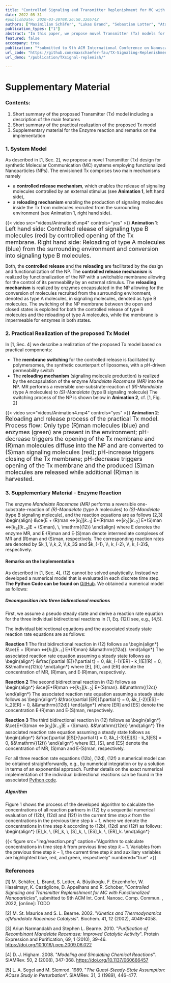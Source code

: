 ```yaml
---
title: "Controlled Signaling and Transmitter Replenishment for MC with Functionalized Nanoparticles"
date: 2022-05-31
#publishDate: 2020-03-20T08:26:50.326574Z
authors: ["Maximilian Schäfer", "Lukas Brand", "Sebastian Lotter", "Atakan Büyüoglu", "Franz Enzenhofer", "Werner Haselmayr", "Kathrin Castiglione", "Dietmar Appelhans", "Robert Schober"]
publication_types: ["1"]
abstract: "In this paper, we propose novel Transmitter (Tx) models for Molecular Communication (MC) systems based on functionalized Nanoparticles (NPs). Current Tx models often rely on simplifying assumptions for the molecule release and replenishment mechanisms. In contrast, we propose a Tx model where the signaling molecule release is controlled by a switchable membrane driven by an external trigger. Moreover, we propose a reloading mechanism, where signaling molecules are harvested based on an enzymatic reaction. Hence, no repeated injection of signaling molecules is required. For the proposed Tx model, we develop a general mathematical description in terms of a discrete-time transfer function model. Furthermore, we investigate two realizations of the proposed Tx model, i.e., an idealized Tx relying on simplifying assumptions, and a realistic Tx employing practical components for the reloading and release mechanisms. Finally, we numerically evaluate the proposed model and compare our results to stochastic Particle Based Simulations (PBSs). "
featured: false
accompany: true
publication: "*submitted to 9th ACM International Conference on Nanoscale Computing and Communication*"
url_code: "https://github.com/maxschaefer-fau/TX-Signaling-Replenishment-MC"
url_demo: "/publication/TXsignal-replenish/"	

---
```


# Supplementary Material

### Contents:
1. Short summary of the proposed Transmitter (Tx) model including a description of the main features
2. Short summary of the practical realization of the proposed Tx model
3. Supplementary material for the Enzyme reaction and remarks on the implementation 

### 1. System Model 

As described in [1, Sec. 2], we propose a novel Transmitter (Tx) design for synthetic Molecular Communication (MC) systems employing functionalized Nanoparticles (NPs). The envisioned Tx comprises two main mechanisms namely 

- a __controlled release mechanism__, which enables the release of signaling molecules controlled by an external stimulus (see __Animation 1__, left hand side),
- a __reloading mechanism__ enabling the production of signaling molecules inside the Tx from molecules recruited from the surrounding environment (see Animation 1, right hand side).

{{< video src="videos/Animation5.mp4" controls="yes" >}}
__Animation 1__: <font size="4">Left hand side: Controlled release of signaling type B molecules (red) by controlled opening of the Tx membrane. Right hand side: Reloading of type A molecules (blue) from the surrounding environment and conversion into signaling type B molecules.</font>

Both, the __controlled release__ and the __reloading__ are facilitated by the design and functionalization of the NP. The __controlled release mechanism__ is realized by functionalization of the NP with a switchable membrane allowing for the control of its permeability by an external stimulus.
The __reloading mechanism__ is realized by enzymes encapsulated in the NP allowing for the conversion of molecules recruited from the surrounding environment, denoted as type A molecules, in signaling molecules, denoted as type B molecules. 
The switching of the NP membrane between the open and closed states is exploited for both the controlled release of type B molecules and the reloading of type A molecules, while the membrane is impermeable for enzymes in both states. 



### 2. Practical Realization of the proposed Tx Model 

In [1, Sec. 4] we describe a realization of the proposed Tx model based on practical components: 
- The __membrane switching__ for the controlled release is facilitated by polymersomes, the synthetic counterpart of liposomes, with a pH-driven permeability switch
- The __reloading mechanism__ (signaling molecule production) is realized by the encapsulation of the enzyme _Mandelate Racemase (MR)_ into the NP. MR performs a reversible one-substrate-reaction of _(R)-Mandelate_ (type A molecules) to _(S)-Mandelate_ (type B signaling molecule)
The switching process of the NP is shown below in __Animation 2__, cf. [1, Fig. 2]

{{< video src="videos/Animation4.mp4" controls="yes" >}}
__Animation 2__: <font size="4">Reloading and release process of the practical Tx model. Process flow:
	Only type (R)man molecules (blue) and enzymes (green) are present in the environment; 
	pH-decrease triggers the opening of the Tx membrane and (R)man molecules diffuse into the NP and are converted to (S)man signaling molecules (red); pH-increase triggers closing of the Tx membrane; pH-decrease triggers opening of the Tx membrane and the produced (S)man molecules are released while additional (R)man is harvested. 
    </font>

### 3. Supplementary Material - Enzyme Reaction

The enzyme _Mandelate Racemase (MR)_ performs a reversible one-substrate-reaction of _(R)-Mandelate_ (type A molecules) to _(S)-Mandelate_ (type B signaling molecule), and the reaction equations are as follows [2,3]
\begin{align}
&\ce{E + (R)man <=>[$k_1$][$k_{-1}$] E*(R)man <=>[$k_2$][$k_{-2}$] E*(S)man 
	<=>[$k_3$][$k_{-3}$]E + (S)man}, \\, \mathrm{(12)}
\end{align}
where E denotes the enzyme MR, and E$\cdot$(R)man and E$\cdot$(S)man denote intermediate complexes of MR and (R)man and (S)man, respectively. 
The corresponding reaction rates are denoted by $k_1, \\,k_2, \\,k_3$ and $k_{-1}, \\, k_{-2}, \\, k_{-3}$, respectively. 

#### Remarks on the Implementation 

As described in [1, Sec. 4], (12) cannot be solved analytically. Instead we developed a numerical model that is evaluated in each discrete time step. __The Python Code can be found on__ [GitHub](https://github.com/maxschaefer-fau/TX-Signaling-Replenishment-MC).
We obtained a numerical model as follows: 

##### Decomposition into three bidirectional reactions
First, we assume a pseudo steady state and derive a reaction rate equation for the three individual bidirectional reactions in [1, Eq. (12)] see, e.g., [4,5].

The individual bidirectional equations and the associated steady state reaction rate equations are as follows:

__Reaction 1__
The first bidirectional reaction in (12) follows as
\begin{align*}
&\ce{E + (R)man <=>[$k_1$][$k_{-1}$] E*(R)man} &&\mathrm{(12a)}.
\end{align*}
The associated reaction rate equation assuming a steady state follows as 
\begin{align*}
&\frac{\partial [E]}{\partial t} = 0, &k_{-1}[ER] - k_1[E][R] = 0, &&\mathrm{(12b)}
\end{align*}
where [E], [R], and [ER] denote the concentration of MR, (R)man, and E$\cdot$(R)man, respectively.

__Reaction 2__
The second bidirectional reaction in (12) follows as 
\begin{align*}
&\ce{E*(R)man <=>[$k_2$][$k_{-2}$] E*(S)man}. &&\mathrm{(12c)}
\end{align*}
The associated reaction rate equation assuming a steady state follows as 
\begin{align*}
&\frac{\partial [ER]}{\partial t} = 0, &k_{-2}[ES] - k_2[ER] = 0, &&\mathrm{(12d)}
\end{align*}
where [ER] and [ES] denote the concentration E$\cdot$(R)man and E$\cdot$(S)man, respectively.

__Reaction 3__
The third bidirectional reaction in (12) follows as 
\begin{align*}
&\ce{E*(S)man 
	<=>[$k_3$][$k_{-3}$]E + (S)man}. &&\mathrm{(12e)}
\end{align*}
The associated reaction rate equation assuming a steady state follows as 
\begin{align*}
&\frac{\partial [ES]}{\partial t} = 0, &k_{-3}[E][S] - k_3[ES] = 0, &&\mathrm{(12f)}
\end{align*}
where [E], [S], and [ES] denote the concentration of MR, (S)man and E$\cdot$(S)man, respectively.

For all three reaction rate equations (12b), (12d), (12f) a numerical model can be obtained straightforwardly, e.g., by numerical integration or by a solution in terms of an exponential approach. Further details on the exact numerical implementation of the individual bidirectional reactions can be found in the associated [Python code](https://github.com/maxschaefer-fau/TX-Signaling-Replenishment-MC).

##### Algorithm

Figure 1 shows the process of the developed algorithm to calculate the concentrations of all reaction partners in (12) by a sequential numerical evaluation of  (12b), (12d) and (12f) in the current time step $k$ from the concentrations in the previous time step $k-1$, where we denote the concentrations in time step $k$ according to (12b), (12d) and (12f) as follows:
\begin{align*}
[E]_k, \\, [R]_k, \\, [S]_k, \\, [ES]_k, \\, [ER]_k. 
\end{align*}

{{< figure src="img/reaction.png" caption="Algorithm to calculate concentrations in time step $k$ from previous time step $k-1$. Variables from the previous time step $k-1$, the current time step $k$ and auxiliary variables are highlighted blue, red, and green, respectively" numbered="true" >}}

<!---
__Conditions__
 The derived numerical model (see [GitHub](https://github.com/maxschaefer-fau/TX-Signaling-Replenishment-MC)) based on the decomposition of (12) is valid under the following conditions: 
- As the individual reaction parts are evaluated sequentially, the discrete time step ($T$ in [1]) has to be small enough (Also holds for other numerical integration methods)
- The backward and forward reaction rates are in a similar range which is fulfilled for the considered enzyme MR 

The validity of our developed numerical model is verified in [1] by the excellent agreement with the results obtained from Particle Based Simulation (PBS).
-->
<!---
##### Alternative Numerical Model 

Alternatively, a numerical model for the MR reaction can be obtained by transforming (12) fully into reaction rate equations without further assumptions. This leads to the set of Ordinary Differential Equations (ODEs):
\begin{align*}
\frac{\partial [E]}{\partial t} &= k_{-1}[ER] - k_1[E][R] + k_3 [ES] - k_{-3}[E][S],\\\
\frac{\partial [ER]}{\partial t} &= k_1 [E][R] - k_{-1} [ER] + k_{-2} [ES] - k_2 [ER],\\\
\frac{\partial [ES]}{\partial t} &= k_{-3} [E][S] - k_{3}[ES] + k_2 [ER] - k_{-2} [ES],\\\
\frac{\partial [R]}{\partial t} &= k_{-1}[ER] - k_1[E][R],\\\
\frac{\partial [S]}{\partial t} &= k_3[ES] - k_{-3} [E][S],
\end{align*}
where [E], [R], [S], [ER], and [ES], denote the concentration of MR, (R)man, (S)man, E$\cdot$(R)man and E$\cdot$(S)man, respectively.

This set of ODEs can be solved by different numerical methods, e.g., numerical integration or Euler Method, see [4] and references within for details.
-->
###  References 
[1] M. Schäfer, L. Brand, S. Lotter, A. Büyükoglu, F. Enzenhofer, W. Haselmayr, K. Castiglione, D. Appelhans and R. Schober, "_Controlled Signaling and Transmitter Replenishment for MC with Functionalized Nanoparticles_", submitted to 9th ACM Int. Conf. Nanosc. Comp. Commun. , 2022, [online]: TODO

[2] M. St. Maurice and S. L. Bearne. 2002. "_Kinetics and Thermodynamics ofMandelate Racemase Catalysis_". Biochem. 41, 12 (2002), 4048-4058. 

[3] Ariun Narmandakh and Stephen L. Bearne. 2010. "_Purification of Recombinant Mandelate Racemase: Improved Catalytic Activity_". Protein Expression and Purification, 69, 1 (2010), 39-46. https://doi.org/10.1016/j.pep.2009.06.022

[4] D. J. Higham. 2008. "_Modeling and Simulating Chemical Reactions_". SIAMRev. 50, 2 (2008), 347-368. https://doi.org/10.1137/060666457

[5] L. A. Segel and M. Slemrod. 1989. "_The Quasi-Steady-State Assumption: ACase Study in Perturbation_". SIAMRev. 31, 3 (1989), 446-477.